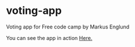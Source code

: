 # voting-app
Voting app for Free code camp by Markus Englund

You can see the app in action [Here.](https://voting-app-yogaboll.herokuapp.com/)
